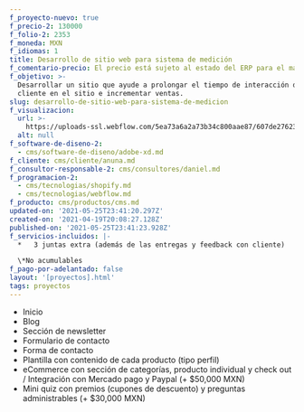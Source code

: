 ```yaml
---
f_proyecto-nuevo: true
f_precio-2: 130000
f_folio-2: 2353
f_moneda: MXN
f_idiomas: 1
title: Desarrollo de sitio web para sistema de medición
f_comentario-precio: El precio está sujeto al estado del ERP para el manejo de inventario
f_objetivo: >-
  Desarrollar un sitio que ayude a prolongar el tiempo de interacción del
  cliente en el sitio e incrementar ventas.
slug: desarrollo-de-sitio-web-para-sistema-de-medicion
f_visualizacion:
  url: >-
    https://uploads-ssl.webflow.com/5ea73a6a2a73b34c800aae87/607de27623a209fbf406ad25_Lealtad%20%E2%80%93%201.png
  alt: null
f_software-de-diseno-2:
  - cms/software-de-diseno/adobe-xd.md
f_cliente: cms/cliente/anuna.md
f_consultor-responsable-2: cms/consultores/daniel.md
f_programacion-2:
  - cms/tecnologias/shopify.md
  - cms/tecnologias/webflow.md
f_producto: cms/productos/cms.md
updated-on: '2021-05-25T23:41:20.297Z'
created-on: '2021-04-19T20:08:27.128Z'
published-on: '2021-05-25T23:41:23.928Z'
f_servicios-incluidos: |-
  *   3 juntas extra (además de las entregas y feedback con cliente)

  \*No acumulables
f_pago-por-adelantado: false
layout: '[proyectos].html'
tags: proyectos
---
```


*   Inicio
*   Blog
*   Sección de newsletter
*   Formulario de contacto
*   Forma de contacto
*   Plantilla con contenido de cada producto (tipo perfil)
*   eCommerce con sección de categorías, producto individual y check out / Integración con Mercado pago y Paypal (+ $50,000 MXN)
*   Mini quiz con premios (cupones de descuento) y preguntas administrables (+ $30,000 MXN)

